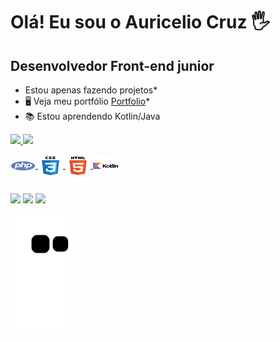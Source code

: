 # Olá! Eu sou o Auricelio Cruz 🖐️

## Desenvolvedor Front-end junior

- Estou apenas fazendo projetos*
- 🖥️  Veja meu portfólio  [Portfolio](https://auriceliocruz.github.io/)* 
- 📚  Estou aprendendo Kotlin/Java

<div align="left">
  <a href="https://github.com/auriceliocruz">
  <img width="48%" src="https://github-readme-stats.vercel.app/api?username=auriceliocruz&show_icons=true&theme=dark&include_all_commits=true&count_private=true"/>
  <img width="48%" src="https://github-readme-stats.vercel.app/api/top-langs/?username=auriceliocruz&layout=compact&langs_count=7&theme=dark"/>
</div>
   <div style="display: inline_block"><br>
  <img align="center" alt="PHP" height="30" width="40" src="https://raw.githubusercontent.com/devicons/devicon/master/icons/php/php-plain.svg" />
     <img align="center" alt="CSS" height="30" width="40" src="https://raw.githubusercontent.com/devicons/devicon/master/icons/css3/css3-original-wordmark.svg" />
     <img align="center" alt="HTML" height="30" width="40" src="https://raw.githubusercontent.com/devicons/devicon/master/icons/html5/html5-original-wordmark.svg" />
     <img align="center" alt="Kotlin" height="30" width="40" src="https://raw.githubusercontent.com/devicons/devicon/master/icons/kotlin/kotlin-original-wordmark.svg"/>
     </div>
  
  
  ## 
  
  
  <div>
  <a href="https://instagram.com/auricelio.cruz" target="_blank"><img src="https://img.shields.io/badge/-Instagram-%23E4405F?style=for-the- badge&logo=instagram&logoColor=white" target="_blank"></a>
  <a href = "mailto:auryceliodacruz@gmail.com"><img src="https://img.shields.io/badge/Gmail-D14836?style=for-the-badge&logo=gmail&logoColor=white" destino ="_blank"></a>
  <a href="https://www.linkedin.com/in//auricelio-cruz-627896143/" target="_blank"><img src="https://img.shields.io/badge/LinkedIn-0077B5?style=for-the-badge&logo=linkedin&logoColor=white" target="_blank"></a>
 
  ![Animação de cobra](https://github.com/rafaballerini/rafaballerini/blob/output/github-contribution-grid-snake.svg)
 
</div>
